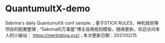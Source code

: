 # QuantumultX-demo
Sabrina's daily QuantumultX conf sample.
; 基于STICK RULES、神机规则等项目的配置整理
; “Sabrina的万事屋”博主自用规则模板，随缘更新。欢迎访问本人的小破站： https://merlinblog.xyz/
; 本次更新日期：2021/02/15
